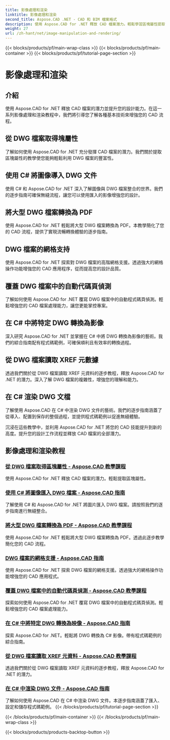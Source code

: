 ```yaml
---
title: 影像處理和渲染
linktitle: 影像處理和渲染
second_title: Aspose.CAD .NET - CAD 和 BIM 檔案格式
description: 使用 Aspose.CAD for .NET 釋放 CAD 檔案潛力。輕鬆學習區塊屬性提取、影像匯入、DWG 到 PDF 轉換、網格支援等。
weight: 27
url: /zh-hant/net/image-manipulation-and-rendering/
---
```


{{< blocks/products/pf/main-wrap-class >}}
{{< blocks/products/pf/main-container >}}
{{< blocks/products/pf/tutorial-page-section >}}

# 影像處理和渲染


## 介紹

使用 Aspose.CAD for .NET 釋放 CAD 檔案的潛力並提升您的設計能力。在這一系列影像處理和渲染教程中，我們將引導您了解各種基本技術來增強您的 CAD 流程。

 ## 從 DWG 檔案取得塊屬性 
了解如何使用 Aspose.CAD for .NET 充分發揮 CAD 檔案的潛力。我們關於提取區塊屬性的教學使您能夠輕鬆利用 DWG 檔案的豐富性。

 ## 使用 C# 將圖像導入 DWG 文件 
使用 C# 和 Aspose.CAD for .NET 深入了解圖像與 DWG 檔案整合的世界。我們的逐步指南可確保無縫流程，讓您可以使用匯入的影像增強您的設計。

 ## 將大型 DWG 檔案轉換為 PDF 
使用 Aspose.CAD for .NET 輕鬆將大型 DWG 檔案轉換為 PDF。本教學簡化了您的 CAD 流程，提供了實現流暢轉換體驗的逐步指南。

 ## DWG 檔案的網格支持 
使用 Aspose.CAD for .NET 探索對 DWG 檔案的高階網格支援。透過強大的網格操作功能增強您的 CAD 應用程序，從而提高您的設計品質。

 ## 覆蓋 DWG 檔案中的自動代碼頁偵測 
了解如何使用 Aspose.CAD for .NET 覆寫 DWG 檔案中的自動程式碼頁偵測。輕鬆增強您的 CAD 檔案處理能力，讓您更能掌控專案。

 ## 在 C# 中將特定 DWG 轉換為影像 
深入研究 Aspose.CAD for .NET 並掌握在 C# 中將 DWG 轉換為影像的藝術。我們的綜合指南配有程式碼範例，可確保順利且有效率的轉換過程。

 ## 從 DWG 檔案讀取 XREF 元數據 
透過我們關於從 DWG 檔案讀取 XREF 元資料的逐步教程，釋放 Aspose.CAD for .NET 的潛力。深入了解 DWG 檔案的複雜性，增強您的理解和能力。

 ## 在 C# 渲染 DWG 文檔 
了解使用 Aspose.CAD 在 C# 中渲染 DWG 文件的藝術。我們的逐步指南涵蓋了從導入、配置到保存的整個過程，並提供程式碼範例以促進無縫體驗。

沉浸在這些教學中，並利用 Aspose.CAD for .NET 將您的 CAD 技能提升到新的高度。提升您的設計工作流程並釋放 CAD 檔案的全部潛力。
## 影像處理和渲染教程
### [從 DWG 檔案取得區塊屬性 - Aspose.CAD 教學課程](./getting-block-attributes-from-dwg/)
使用 Aspose.CAD for .NET 釋放 CAD 檔案的潛力。輕鬆提取區塊屬性。
### [使用 C# 將圖像匯入 DWG 檔案 - Aspose.CAD 指南](./importing-images-into-dwg/)
了解使用 C# 和 Aspose.CAD for .NET 將圖片匯入 DWG 檔案。請按照我們的逐步指南進行無縫整合。
### [將大型 DWG 檔案轉換為 PDF - Aspose.CAD 教學課程](./converting-large-dwg-files-to-pdf/)
使用 Aspose.CAD for .NET 輕鬆將大型 DWG 檔案轉換為 PDF。透過此逐步教學簡化您的 CAD 流程。
### [DWG 檔案的網格支援 - Aspose.CAD 指南](./mesh-support-for-dwg/)
使用 Aspose.CAD for .NET 探索 DWG 檔案的網格支援。透過強大的網格操作功能增強您的 CAD 應用程式。
### [覆蓋 DWG 檔案中的自動代碼頁偵測 - Aspose.CAD 教學課程](./override-automatic-codepage-detection-in-dwg/)
探索如何使用 Aspose.CAD for .NET 覆寫 DWG 檔案中的自動程式碼頁偵測。輕鬆增強您的 CAD 檔案處理能力。
### [在 C# 中將特定 DWG 轉換為映像 - Aspose.CAD 指南](./converting-particular-dwg-to-image/)
探索 Aspose.CAD for .NET。輕鬆將 DWG 轉換為 C# 影像。帶有程式碼範例的綜合指南。
### [從 DWG 檔案讀取 XREF 元資料 - Aspose.CAD 教學課程](./reading-xref-metadata-from-dwg/)
透過我們關於從 DWG 檔案讀取 XREF 元資料的逐步教程，釋放 Aspose.CAD for .NET 的潛力。
### [在 C# 中渲染 DWG 文件 - Aspose.CAD 指南](./rendering-dwg-documents/)
了解如何使用 Aspose.CAD 在 C# 中渲染 DWG 文件。本逐步指南涵蓋了匯入、設定和儲存程式碼範例。
{{< /blocks/products/pf/tutorial-page-section >}}

{{< /blocks/products/pf/main-container >}}
{{< /blocks/products/pf/main-wrap-class >}}

{{< blocks/products/products-backtop-button >}}
